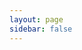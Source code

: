 ```yaml
---
layout: page
sidebar: false
---
```


<script setup lang="ts">
import ProjectView from './views/ProjectView.vue'
</script>

<ProjectView/>
